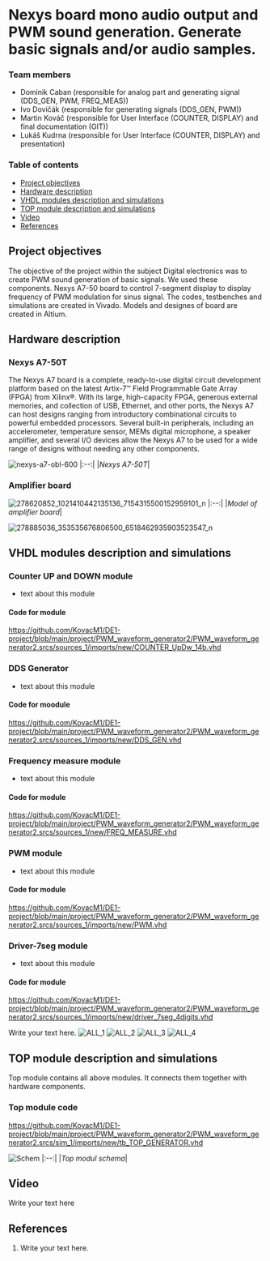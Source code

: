 # Nexys board mono audio output and PWM sound generation. Generate basic signals and/or audio samples.

### Team members

* Dominik Caban (responsible for analog part and generating signal (DDS_GEN, PWM, FREQ_MEAS))
* Ivo Dovičák (responsible for generating signals (DDS_GEN, PWM))
* Martin Kováč (responsible for User Interface (COUNTER, DISPLAY) and final documentation (GIT))
* Lukáš Kudrna (responsible for User Interface (COUNTER, DISPLAY) and presentation)

### Table of contents

* [Project objectives](#objectives)
* [Hardware description](#hardware)
* [VHDL modules description and simulations](#modules)
* [TOP module description and simulations](#top)
* [Video](#video)
* [References](#references)

<a name="objectives"></a>

## Project objectives

The objective of the project within the subject Digital electronics was to create PWM sound generation of basic signals. We used these components. Nexys A7-50 board to control 7-segment display to display frequency of PWM modulation for sinus signal. The codes, testbenches and simulations are created in Vivado. Models and designes of board are created in Altium.

<a name="hardware"></a>

## Hardware description
### Nexys A7-50T
The Nexys A7 board is a complete, ready-to-use digital circuit development platform based on the latest Artix-7™ Field Programmable Gate Array (FPGA) from Xilinx®. With its large, high-capacity FPGA, generous external memories, and collection of USB, Ethernet, and other ports, the Nexys A7 can host designs ranging from introductory combinational circuits to powerful embedded processors. Several built-in peripherals, including an accelerometer, temperature sensor, MEMs digital microphone, a speaker amplifier, and several I/O devices allow the Nexys A7 to be used for a wide range of designs without needing any other components.

![nexys-a7-obl-600](https://user-images.githubusercontent.com/99388246/165694448-dfccf257-62a9-4c5e-bb68-ceab544a98f1.png)
|:--:| 
|*Nexys A7-50T*|

### Amplifier board
![278620852_1021410442135136_7154315500152959101_n](https://user-images.githubusercontent.com/99388246/165693223-0a94e4e5-78b2-440c-bc23-228c8eb99cf3.png)
|:--:| 
|*Model of amplifier board*|

![278885036_353535676806500_6518462935903523547_n](https://user-images.githubusercontent.com/99388246/165693208-ae4fd1d9-7659-4385-9e47-1a015b2743d0.png)

<a name="modules"></a>

## VHDL modules description and simulations



### Counter UP and DOWN module

- text about this module

#### Code for module
https://github.com/KovacM1/DE1-project/blob/main/project/PWM_waveform_generator2/PWM_waveform_generator2.srcs/sources_1/imports/new/COUNTER_UpDw_14b.vhd


### DDS Generator

- text about this module

#### Code for moodule 
https://github.com/KovacM1/DE1-project/blob/main/project/PWM_waveform_generator2/PWM_waveform_generator2.srcs/sources_1/imports/new/DDS_GEN.vhd


### Frequency measure module

- text about this module

#### Code for module
https://github.com/KovacM1/DE1-project/blob/main/project/PWM_waveform_generator2/PWM_waveform_generator2.srcs/sources_1/new/FREQ_MEASURE.vhd


### PWM module

- text about this module

#### Code for module
https://github.com/KovacM1/DE1-project/blob/main/project/PWM_waveform_generator2/PWM_waveform_generator2.srcs/sources_1/imports/new/PWM.vhd


### Driver-7seg module

- text about this module

#### Code for module
https://github.com/KovacM1/DE1-project/blob/main/project/PWM_waveform_generator2/PWM_waveform_generator2.srcs/sources_1/imports/new/driver_7seg_4digits.vhd

Write your text here.
![ALL_1](https://user-images.githubusercontent.com/99388246/165690482-fb4a7660-ae4b-4873-b1ea-3788d28b862e.JPG)
![ALL_2](https://user-images.githubusercontent.com/99388246/165690508-4f58b8ce-2970-40b8-ac10-aff1f8a2605a.JPG)
![ALL_3](https://user-images.githubusercontent.com/99388246/165690524-8c277d65-4948-4dea-9443-afff70e9b6df.JPG)
![ALL_4](https://user-images.githubusercontent.com/99388246/165690564-5b40531b-76fd-4ddd-b681-e5fec9a3feef.JPG)


<a name="top"></a>

## TOP module description and simulations

Top module contains all above modules. It connects them together with hardware components.

### Top module code 
https://github.com/KovacM1/DE1-project/blob/main/project/PWM_waveform_generator2/PWM_waveform_generator2.srcs/sim_1/imports/new/tb_TOP_GENERATOR.vhd

![Schem](https://user-images.githubusercontent.com/99388246/165649863-4699d57b-5b60-4eeb-8aff-df5456ab7aca.JPG)
|:--:| 
|*Top modul schema*|

<a name="video"></a>

## Video

Write your text here

<a name="references"></a>

## References

1. Write your text here.
